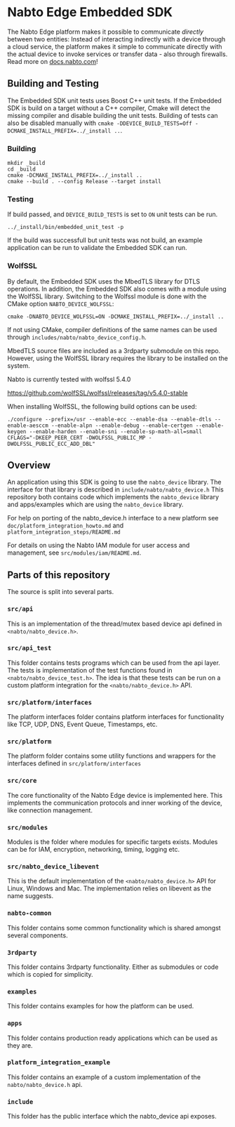 # Nabto Edge Embedded SDK

The Nabto Edge platform makes it possible to communicate _directly_ between two entities: Instead of interacting indirectly with a device through a cloud service, the platform makes it simple to communicate directly with the actual device to invoke services or transfer data - also through firewalls. Read more on [docs.nabto.com](https://docs.nabto.com/developer/guides/overview/platform-overview.html)!

## Building and Testing

The Embedded SDK unit tests uses Boost C++ unit tests. If the Embedded SDK is build on a target without a C++ compiler, Cmake will detect the missing compiler and disable building the unit tests. Building of tests can also be disabled manually with `cmake -DDEVICE_BUILD_TESTS=Off -DCMAKE_INSTALL_PREFIX=../_install ..`.

### Building
```
mkdir _build
cd _build
cmake -DCMAKE_INSTALL_PREFIX=../_install ..
cmake --build . --config Release --target install
```

### Testing

If build passed, and `DEVICE_BUILD_TESTS` is set to `ON` unit tests can be run.

```
../_install/bin/embedded_unit_test -p
```

If the build was successfull but unit tests was not build, an example application can be run to validate the Embedded SDK can run.

### WolfSSL

By default, the Embedded SDK uses the MbedTLS library for DTLS operations. In addition, the Embedded SDK also comes with a module using the WolfSSL library. Switching to the Wolfssl module is done with the CMake option `NABTO_DEVICE_WOLFSSL`:

```
cmake -DNABTO_DEVICE_WOLFSSL=ON -DCMAKE_INSTALL_PREFIX=../_install ..
```

If not using CMake, compiler definitions of the same names can be used through `includes/nabto/nabto_device_config.h`.

MbedTLS source files are included as a 3rdparty submodule on this repo. However, using the WolfSSL library requires the library to be installed on the system.

Nabto is currently tested with wolfssl 5.4.0

https://github.com/wolfSSL/wolfssl/releases/tag/v5.4.0-stable

When installing WolfSSL, the following build options can be used:

```
./configure --prefix=/usr --enable-ecc --enable-dsa --enable-dtls --enable-aesccm --enable-alpn --enable-debug --enable-certgen --enable-keygen --enable-harden --enable-sni --enable-sp-math-all=small CFLAGS="-DKEEP_PEER_CERT -DWOLFSSL_PUBLIC_MP -DWOLFSSL_PUBLIC_ECC_ADD_DBL"
```

## Overview

An application using this SDK is going to use the `nabto_device`
library. The interface for that library is described in
`include/nabto/nabto_device.h` This repository both contains code
which implements the `nabto_device` library and apps/examples which
are using the `nabto_device` library.

For help on porting of the nabto_device.h interface to a new platform
see `doc/platform_integration_howto.md` and
`platform_integration_steps/README.md`

For details on using the Nabto IAM module for user access and
management, see `src/modules/iam/README.md`.


## Parts of this repository

The source is split into several parts.

### `src/api`

This is an implementation of the thread/mutex based device api defined
in `<nabto/nabto_device.h>`.

### `src/api_test`

This folder contains tests programs which can be used from the api
layer. The tests is implementation of the test functions found in
`<nabto/nabto_device_test.h>`. The idea is that these tests can
be run on a custom platform integration for the `<nabto/nabto_device.h>`
API.

### `src/platform/interfaces`

The platform interfaces folder contains platform interfaces for
functionality like TCP, UDP, DNS, Event Queue, Timestamps, etc.

### `src/platform`

The platform folder contains some utility functions and wrappers for
the interfaces defined in `src/platform/interfaces`

### `src/core`

The core functionality of the Nabto Edge device is implemented
here. This implements the communication protocols and inner working of
the device, like connection management.

### `src/modules`

Modules is the folder where modules for specific targets
exists. Modules can be for IAM, encryption, networking, timing, logging
etc.

### `src/nabto_device_libevent`

This is the default implementation of the `<nabto/nabto_device.h>` API
for Linux, Windows and Mac. The implementation relies on libevent as
the name suggests.

### `nabto-common`

This folder contains some common functionality which is shared amongst
several components.

### `3rdparty`

This folder contains 3rdparty functionality. Either as submodules or
code which is copied for simplicity.

### `examples`

This folder contains examples for how the platform can be used.

### `apps`

This folder contains production ready applications which can be used
as they are.

### `platform_integration_example`

This folder contains an example of a custom implementation of the
`nabto/nabto_device.h` api.

### `include`

This folder has the public interface which the nabto_device api
exposes.
